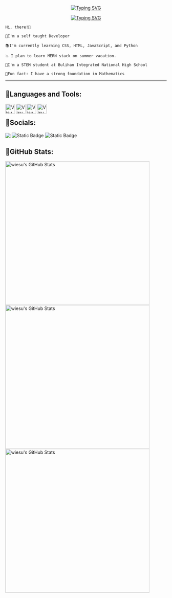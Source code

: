 <p align="center">
  <a href="https://git.io/typing-svg"><img src="https://readme-typing-svg.demolab.com?font=Fira+Code&size=35&duration=3000&pause=200&color=007BFFFF&center=true&repeat=false&random=false&width=435&lines=Ralph+Lawrence" alt="Typing SVG" /></a>
</p>

<p align="center">
  <a href="https://git.io/typing-svg"><img src="https://readme-typing-svg.demolab.com?font=Fira+Code&size=27&duration=3000&pause=1500&color=007BFFFF&random=false&width=435&lines=Aspiring+Software+Engineer+" alt="Typing SVG" /></a>
</p>

```
Hi, there!👋

🫡I'm a self taught Developer

📚I'm currently learning CSS, HTML, JavaScript, and Python

💥 I plan to learn MERN stack on summer vacation.

🏫I'm a STEM student at Bulihan Integrated National High School

🤗Fun fact: I have a strong foundation in Mathematics
```
---

## 🧰Languages and Tools:

<img align="left" alt="Visual Studio Code" width="30px" src="https://cdn.jsdelivr.net/gh/devicons/devicon@latest/icons/python/python-original.svg" />
<img align="left" alt="Visual Studio Code" width="30px" src="https://cdn.jsdelivr.net/gh/devicons/devicon@latest/icons/javascript/javascript-original.svg" />
<img align="left" alt="Visual Studio Code" width="30px" src="https://cdn.jsdelivr.net/gh/devicons/devicon@latest/icons/html5/html5-original.svg" />
<img align="left" alt="Visual Studio Code" width="30px" src="https://cdn.jsdelivr.net/gh/devicons/devicon@latest/icons/css3/css3-original.svg" />
<br/>

## 👥Socials:

<p>
  <img align="center" src="https://img.shields.io/badge/Facebook-%231877F2?style=for-the-badge&logo=Facebook&cacheSeconds=https%3A%2F%2Fwww.facebook.com%2Fwiesu.45_" />
  <img align="center" alt="Static Badge" src="https://img.shields.io/badge/Instagram-%23E4405F?style=for-the-badge&logo=Instagram&logoColor=%23ffffff&cacheSeconds=https%3A%2F%2Fwww.instagram.com%2Fwiesu_" />
  <img align="center" alt="Static Badge" src="https://img.shields.io/badge/Twitter-%23E1E8ED?style=for-the-badge&logo=Twitter">
</p>

## 📶GitHub Stats:

<p align="left">
  <img src="https://github-readme-stats.vercel.app/api?username=wiesu&theme=react&show_icons=true&hide_border=true&count_private=true" alt="wiesu's GitHub Stats" width="450" />
  <br>
  <img src="https://github-readme-streak-stats.herokuapp.com/?user=wiesu&theme=react&hide_border=true" alt="wiesu's GitHub Stats" width="450" />
  <br>
  <img src="https://github-readme-stats.vercel.app/api/top-langs/?username=wiesu&theme=react&show_icons=true&hide_border=true&layout=compact" alt="wiesu's GitHub Stats" width="450" />
</p>
